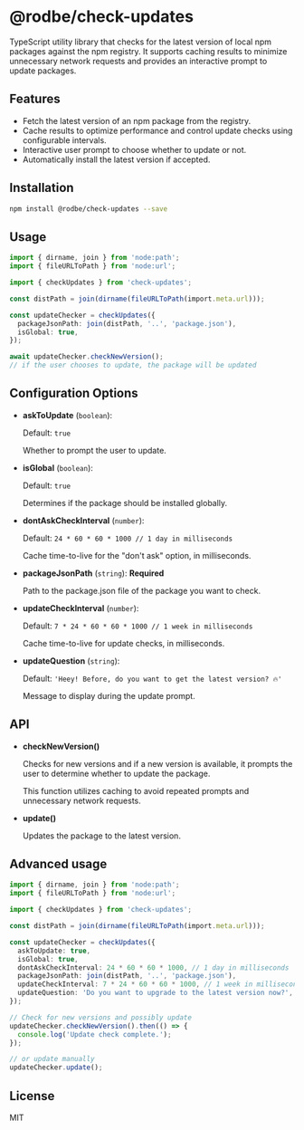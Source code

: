 # @rodbe/check-updates

TypeScript utility library that checks for the latest version of local npm packages against the npm registry. It supports caching results to minimize unnecessary network requests and provides an interactive prompt to update packages.

## Features

- Fetch the latest version of an npm package from the registry.
- Cache results to optimize performance and control update checks using configurable intervals.
- Interactive user prompt to choose whether to update or not.
- Automatically install the latest version if accepted.

## Installation

```sh
npm install @rodbe/check-updates --save
````


## Usage
```ts
import { dirname, join } from 'node:path';
import { fileURLToPath } from 'node:url';

import { checkUpdates } from 'check-updates';

const distPath = join(dirname(fileURLToPath(import.meta.url)));

const updateChecker = checkUpdates({
  packageJsonPath: join(distPath, '..', 'package.json'),
  isGlobal: true,
});

await updateChecker.checkNewVersion();
// if the user chooses to update, the package will be updated
```

## Configuration Options
- **askToUpdate** (`boolean`):

  Default: `true`

  Whether to prompt the user to update.

- **isGlobal** (`boolean`):

  Default: `true`

  Determines if the package should be installed globally.

- **dontAskCheckInterval** (`number`):

  Default: `24 * 60 * 60 * 1000 // 1 day in milliseconds`

  Cache time-to-live for the "don't ask" option, in milliseconds.

- **packageJsonPath** (`string`): **Required**

  Path to the package.json file of the package you want to check.

- **updateCheckInterval** (`number`):

  Default: `7 * 24 * 60 * 60 * 1000 // 1 week in milliseconds`

  Cache time-to-live for update checks, in milliseconds.

- **updateQuestion** (`string`):

  Default: `'Heey! Before, do you want to get the latest version? 🔥'`

  Message to display during the update prompt.

## API

- **checkNewVersion()**

  Checks for new versions and if a new version is available, it prompts the user to determine whether to update the package.

  This function utilizes caching to avoid repeated prompts and unnecessary network requests.

- **update()**

  Updates the package to the latest version.


## Advanced usage

```ts
import { dirname, join } from 'node:path';
import { fileURLToPath } from 'node:url';

import { checkUpdates } from 'check-updates';

const distPath = join(dirname(fileURLToPath(import.meta.url)));

const updateChecker = checkUpdates({
  askToUpdate: true,
  isGlobal: true,
  dontAskCheckInterval: 24 * 60 * 60 * 1000, // 1 day in milliseconds
  packageJsonPath: join(distPath, '..', 'package.json'),
  updateCheckInterval: 7 * 24 * 60 * 60 * 1000, // 1 week in milliseconds
  updateQuestion: 'Do you want to upgrade to the latest version now?',
});

// Check for new versions and possibly update
updateChecker.checkNewVersion().then(() => {
  console.log('Update check complete.');
});

// or update manually
updateChecker.update();
```

## License
MIT